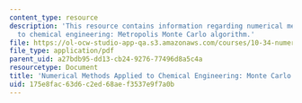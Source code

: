 ```yaml
---
content_type: resource
description: 'This resource contains information regarding numerical methods applied
  to chemical engineering: Metropolis Monte Carlo algorithm.'
file: https://ol-ocw-studio-app-qa.s3.amazonaws.com/courses/10-34-numerical-methods-applied-to-chemical-engineering-fall-2015/175e8fac63d6c2ed68aef3537e9f7a0b_MIT10_34F15_Lec33.pdf
file_type: application/pdf
parent_uid: a27bdb95-dd13-cb24-9276-77496d8a5c4a
resourcetype: Document
title: 'Numerical Methods Applied to Chemical Engineering: Monte Carlo Methods 2'
uid: 175e8fac-63d6-c2ed-68ae-f3537e9f7a0b
---
```

